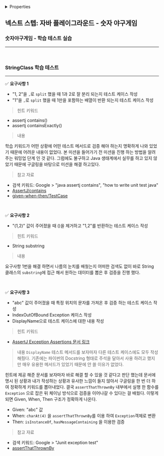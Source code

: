 <details>

<summary>Properties</summary>

:pencil:2024.06.16

:computer: [source_code](https://github.com/java-playground-hiking/java-baseball/pull/5/commits/aac1aebcf5911e37d45ba1d55b017f7d6fb30a31)

</details>

## 넥스트 스텝: 자바 플레이그라운드 - 숫자 야구게임


### 숫자야구게임 - 학습 테스트 실습

---


<br>

### StringClass 학습 테스트
---

✅ **요구사항 1**

- "1, 2"을 `,`로 `split` 했을 때 1과 2로 잘 분리 되는지 테스트 케이스 작성
- "1"을 `,`로 `split` 했을 때 1만을 포함하는 배열이 반환 되는지 테스트 케이스 작성

> 힌트 키워드
- assertj contains()
- assertj containsExactly()

> 내용

학습 키워드가 어떤 상황에 어떤 테스트 메서드로 검증 해야 하는지 명확하게 나와 있었기 때문에 어려운 내용이 없었다. 본 미션을 들어가기 전 미션을 진행 하는 방법을 알려주는 워밍업 단계 인 것 같다. 그럼에도 불구하고 Java 생태계에서 실무를 하고 있지 않았기 때문에 구글링을 바탕으로 미션을 해결 하고있다.

> 참고 자료
- 검색 키워드: Google > "java assertj contains", "how to write unit test  java"
- [AssertJ/contains](https://bcp0109.tistory.com/317)
- [given-when-then/TestCase](https://medium.com/@gitaeklee/given-when-then-junit-test-ba49564303e7)

<br>

✅ **요구사항 2**

- "(1,2)" 값이 주어졌을 때 ()을 제거하고 "1,2"를 반환하는 테스트 케이스 작성

> 힌트 키워드
- String substring

> 내용

요구사항 1번을 해결 하면서 나름의 눈치를 배웠는지 어떠한 검색도 없이 바로 String 클래스의 `substring`에 접근 해서 원하는 데이터를 뽑은 후 검증을 진행 했다.


<br>

✅ **요구사항 3**

- "abc" 값이 주어졌을 때 특정 위치의 문자를 가져온 후 검증 하는 테스트 케이스 작성
- IndexOutOfBound Exception 케이스 작성
- DisplayName으로 테스트 케이스에 대한 내용 작성

> 힌트 키워드
- [AssertJ Exception Assertions 문서 링크](https://joel-costigliola.github.io/assertj/assertj-core-features-highlight.html#exception-assertion)

> 내용
`DisplayName` 테스트 메서드를 보자마자 다른 테스트 케이스에도 모두 작성 해줬다. 기존에는 파이썬의 Docstring 형태로 주석을 달아서 사용 하려고 했지만 매우 유용한 메서드가 있었기 때문에 안 쓸 이유가 없었다. 

힌트에 제공 해준 문서를 보자마자 바로 해결 할 수 있을 것 같다고 판단 했는데 문서에 명시 된 상황과 내가 작성하는 상황과 유사한 느낌이 들지 않아서 구글링을 한 번 더 하여 정확하게 키워드를 뽑아내었다.  결국 `assertThatThrownBy` 내부에서 실행 한 함수를 `Exception` 으로 잡은 뒤 체이닝 방식으로 검증을 이어나갈 수 있다는 걸 배웠다. 이렇게 되면 Given, When, Then 구조가 정확하게 나온다.
- Given: "abc" 값
- When: `charAt(4)` 을 `assertThatThrownBy`를 이용 하여 `Exception`객체로 변환
- Then: `isInstanceOf`, `hasMessageContaining` 을 이용한 검증

> 참고 자료
- 검색 키워드: Google > "Junit exception test"
- [assertThatThrownBy](https://covenant.tistory.com/256)

    
